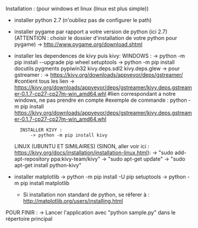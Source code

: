 Installation : (pour windows et linux (linux est plus simple))

- installer python 2.7 (n'oubliez pas de configurer le path)
- installer pygame par rapport a votre version de python (ici 2.7) (ATTENTION : choisir le dossier d'installation de votre python pour pygame)
    -> http://www.pygame.org/download.shtml

- installer les dependences de kivy puis kivy:
    WINDOWS :
        -> python -m pip install --upgrade pip wheel setuptools
        -> python -m pip install docutils pygments pypiwin32 kivy.deps.sdl2 kivy.deps.glew
        -> pour gstreamer :
        -> https://kivy.org/downloads/appveyor/deps/gstreamer/    #contient tous les lien
        -> https://kivy.org/downloads/appveyor/deps/gstreamer/kivy.deps.gstreamer-0.1.7-cp27-cp27m-win_amd64.whl #lien correspondant a notre windows, ne pas prendre en compte
        #exemple de commande : python -m pip install https://kivy.org/downloads/appveyor/deps/gstreamer/kivy.deps.gstreamer-0.1.7-cp27-cp27m-win_amd64.whl

        INSTALLER KIVY :
            -> python -m pip install kivy

    LINUX (UBUNTU ET SIMILAIRES) (SINON, aller voir ici : https://kivy.org/docs/installation/installation-linux.html):
        -> "sudo add-apt-repository ppa:kivy-team/kivy"
        -> "sudo apt-get update"
        -> "sudo apt-get install python-kivy"

- installer matplotlib
    -> python -m pip install -U pip setuptools
    -> python -m pip install matplotlib
    - Si installation non standard de python, se réferer à : http://matplotlib.org/users/installing.html

POUR FINIR :
    -> Lancer l'application avec "python sample.py" dans le répertoire principal
